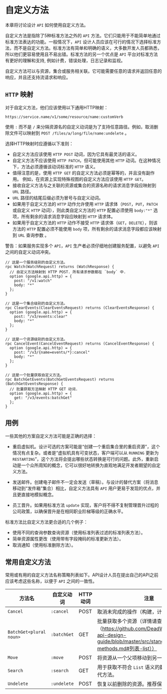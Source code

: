 # 自定义方法

本章将讨论设计 `API` 如何使用自定义方法。

自定义方法是指除了5种标准方法之外的 `API` 方法。它们只能用于不能简单地通过标准方法表达的功能。一般情况下，`API` 设计人员应该在可行的情况下选择标准方法，而不是自定义方法。标准方法有简单和明确的语义，大多数开发人员都熟悉，所以他们更容易使用且不易出错。标准方法的另一个优点是 `API` 平台对标准方法有更好的理解和支持, 例如计费，错误处理，日志记录和监视。

自定义方法可以与资源，集合或服务相关联。它可能需要任意的请求并返回任意的响应，并且还支持流请求和响应。

## `HTTP` 映射

对于自定义方法，他们应该使用以下通用HTTP映射：

	https://service.name/v1/some/resource/name:customVerb

使用 `:` 而不是 `/` 来分隔资源名的自定义动词是为了支持任意路径。例如，取消删除文件可以映射到 `POST /files/a/long/file/name:undelete` 。

选择HTTP映射时应遵循以下准则：

* 自定义方法应该使用 `HTTP POST` 动词，因为它具有最灵活的语义。
* 自定义方法不应该使用 `HTTP PATCH`，但可能使用其他 `HTTP` 动词。在这种情况下，方法必须遵循该动词标准的 `HTTP` 语义。
* 值得注意的是，使用 `HTTP GET` 的自定义方法必须是幂等的，并且没有副作用。 例如，在资源上实现特殊视图的自定义方法应该使用 `HTTP GET`。
* 接收自定义方法与之关联的资源或集合的资源名称的请求消息字段应映射到 `URL` 路径。
* `URL` 路径的结尾后缀必须为冒号与自定义动词。
* 如果用于自定义方法的 `HTTP` 动作允许使用 `HTTP` 请求体（`POST`，`PUT`，`PATCH` 或自定义 `HTTP` 动词），则此类自定义方法的 `HTTP` 配置必须使用 `body:"*"` 选项，所有剩余的请求消息字段应映射到 `HTTP` 请求体。
* 如果用于自定义方法的 `HTTP` 动作不接受 `HTTP` 请求体（`GET`，`DELETE`），则该方法的 `HTTP` 配置必须不能使用 `body` 项，所有剩余的请求消息字段都应该映射到 `URL` 查询参数 。

警告：如果服务实现多个 `API`，`API` 生产者必须仔细地创建服务配置，以避免 `API` 之间的自定义动词冲突。

```proto3
// 这是一个服务级别的自定义方法。
rpc Watch(WatchRequest) returns (WatchResponse) {
  // 自定义方法映射到 HTTP POST. 所有请求参数都在 `body` 中.
  option (google.api.http) = {
    post: "/v1:watch"
    body: "*"
  };
}

// 这是一个集合级别的自定义方法。
rpc ClearEvents(ClearEventsRequest) returns (ClearEventsResponse) {
  option (google.api.http) = {
    post: "/v3/events:clear"
    body: "*"
  };
}

// 这是一个资源级别的自定义方法。
rpc CancelEvent(CancelEventRequest) returns (CancelEventResponse) {
  option (google.api.http) = {
    post: "/v3/{name=events/*}:cancel"
    body: "*"
  };
}

// 这是一个批量获取自定义方法。
rpc BatchGetEvents(BatchGetEventsRequest) returns (BatchGetEventsResponse) {
  // 批量获取方法映射 HTTP GET 动词.
  option (google.api.http) = {
    get: "/v3/events:batchGet"
  };
}
```

## 用例

一些其他的方案自定义方法可能是正确的选择：

* 重启虚拟机。设计可选的方案可能是“创建一个重启集合里的重启资源”，这个情况有点复杂。或者是“虚拟机具有可变状态，客户端可以从 `RUNNING` 更新为 `RESTARTING`”，这个方法将会提出哪些状态转换是可行的问题。此外，重新启动是一个众所周知的概念，它可以很好地转换为直观地满足开发者期望的自定义方法。

* 发送邮件。创建电子邮件不一定会发送（草稿）。与设计的替代方案（将消息移动到“发件箱”集合）相比，自定义方法具有 `API` 用户更易于发现的优点，并且更直接地模拟概念。

* 员工晋升。如果用标准方法 `update` 实现，客户将不得不复制管理晋升过程的公司政策，以确保晋升是在相同职业阶梯等级的正确水平。

标准方法比自定义方法更合适的几个例子：

* 使用不同的查询参数查询资源（使用标准列表过滤的标准列表方法）。
* 简单资源属性更改（使用带有字段掩码的标准更新方法）。
* 取消通知（使用标准删除方法）。

## 常用自定义方法

常用或有用的自定义方法名称策略列表如下。API设计人员在提出自己的API之前应该考虑这些名称，以便于 `API` 之间的一致性。

方法名 | 自定义动词 | HTTP 动词 | 注意  
------- | ------- | ------- | ------- |
`Cancel` 				| `:cancel`    | POST | 取消未完成的操作（构建，计算等） |
`BatchGet<plural noun>` | `:batchGet`  | GET  | 批量获取多个资源（详情请查看[列表的描述]（https://github.com/DeadWish/translation-api-design-guide/blob/master/src/standard-methods.md#列表-list））|
`Move` 					| `:move`      | POST | 将资源从一个父项移动到另一个父项。 |
`Search` 				| `:search`    | GET  | 用于获取不符合 `List` 语义的数据的 `List` 的替代方法。 |
`Undelete`		       	| `:undelete`  | POST | 恢复以前删除的资源。推荐保留期为30天。 |





